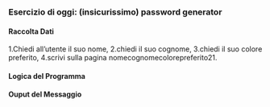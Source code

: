 ### Esercizio di oggi: (insicurissimo) password generator
#### Raccolta Dati
1.Chiedi all’utente il suo nome,
2.chiedi il suo cognome,
3.chiedi il suo colore preferito,
4.scrivi sulla pagina nomecognomecolorepreferito21.

#### Logica del Programma

#### Ouput del Messaggio

